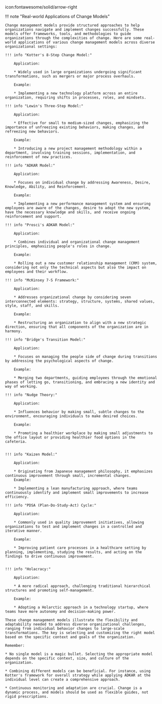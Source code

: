icon:fontawesome/solid/arrow-right

!!! note "Real-world Applications of Change Models"

    Change management models provide structured approaches to help organizations navigate and implement changes successfully. These models offer frameworks, tools, and methodologies to guide organizations through the complexities of change. Here are some real-world applications of various change management models across diverse organizational settings:

    !!! info "Kotter's 8-Step Change Model:"

        Application:
        
        * Widely used in large organizations undergoing significant transformations, such as mergers or major process overhauls.

        Example: 
        
        * Implementing a new technology platform across an entire organization, requiring shifts in processes, roles, and mindsets.

    !!! info "Lewin's Three-Step Model:"

        Application: 
        
        * Effective for small to medium-sized changes, emphasizing the importance of unfreezing existing behaviors, making changes, and refreezing new behaviors.
       
        Example: 
        
        * Introducing a new project management methodology within a department, involving training sessions, implementation, and reinforcement of new practices.

    !!! info "ADKAR Model:"

        Application: 

        * Focuses on individual change by addressing Awareness, Desire, Knowledge, Ability, and Reinforcement.
       
        Example:

        * Implementing a new performance management system and ensuring employees are aware of the changes, desire to adopt the new system, have the necessary knowledge and skills, and receive ongoing reinforcement and support.

    !!! info "Prosci's ADKAR Model:"

        Application: 
        
        * Combines individual and organizational change management principles, emphasizing people's roles in change.
       
        Example: 
        
        * Rolling out a new customer relationship management (CRM) system, considering not only the technical aspects but also the impact on employees and their workflow.

    !!! info "McKinsey 7-S Framework:"

        Application: 
        
        * Addresses organizational change by considering seven interconnected elements: strategy, structure, systems, shared values, style, staff, and skills.
        
        Example: 
        
        * Restructuring an organization to align with a new strategic direction, ensuring that all components of the organization are in harmony.

    !!! info "Bridge's Transition Model:"

        Application: 
        
        * Focuses on managing the people side of change during transitions by addressing the psychological aspects of change.
        
        Example: 
        
        * Merging two departments, guiding employees through the emotional phases of letting go, transitioning, and embracing a new identity and way of working.

    !!! info "Nudge Theory:"

        Application: 
        
        * Influences behavior by making small, subtle changes to the environment, encouraging individuals to make desired choices.
        
        Example: 
        
        * Promoting a healthier workplace by making small adjustments to the office layout or providing healthier food options in the cafeteria.


    !!! info "Kaizen Model:"

        Application: 
        
        * Originating from Japanese management philosophy, it emphasizes continuous improvement through small, incremental changes.
        Example: 
        
        * Implementing a lean manufacturing approach, where teams continuously identify and implement small improvements to increase efficiency.

    !!! info "PDSA (Plan-Do-Study-Act) Cycle:"

        Application: 
        
        * Commonly used in quality improvement initiatives, allowing organizations to test and implement changes in a controlled and iterative manner.

        Example: 
        
        * Improving patient care processes in a healthcare setting by planning, implementing, studying the results, and acting on the findings to drive continuous improvement.


    !!! info "Holacracy:"

        Application: 
        
        * A more radical approach, challenging traditional hierarchical structures and promoting self-management.
        
        Example: 
        
        * Adopting a Holarctic approach in a technology startup, where teams have more autonomy and decision-making power.

    These change management models illustrate the flexibility and adaptability needed to address diverse organizational challenges, ranging from individual behavior changes to large-scale transformations. The key is selecting and customizing the right model based on the specific context and goals of the organization.

    Remember:

    * No single model is a magic bullet. Selecting the appropriate model depends on the specific context, size, and culture of the organization.

    * Combining different models can be beneficial. For instance, using Kotter's framework for overall strategy while applying ADKAR at the individual level can create a comprehensive approach.

    * Continuous monitoring and adaptation are crucial. Change is a dynamic process, and models should be used as flexible guides, not rigid prescriptions.

